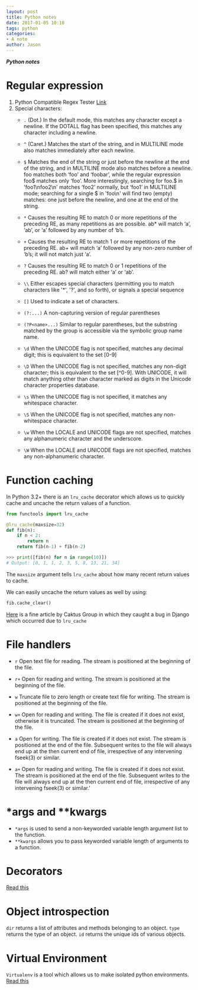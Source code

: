 ```yaml
---
layout: post
title: Python notes
date: 2017-01-05 10:10
tags: python
categories:
- A note
author: Jason
---
```

<p><strong><em>Python notes</em></strong></p>

# Regular expression

1. Python Compatible Regex Tester
[Link](https://regex101.com/#python)
2. Special characters:
    * `.` (Dot.) In the default mode, this matches any character except a newline. If the DOTALL flag has been specified, this matches any character including a newline.

    * `^` (Caret.) Matches the start of the string, and in MULTILINE mode also matches immediately after each newline.

    * `$` Matches the end of the string or just before the newline at the end of the string, and in MULTILINE mode also matches before a newline. foo matches both ‘foo’ and ‘foobar’, while the regular expression foo$ matches only ‘foo’. More interestingly, searching for foo.$ in 'foo1\nfoo2\n' matches ‘foo2’ normally, but ‘foo1’ in MULTILINE mode; searching for a single $ in 'foo\n' will find two (empty) matches: one just before the newline, and one at the end of the string.

    * `*` Causes the resulting RE to match 0 or more repetitions of the preceding RE, as many repetitions as are possible. ab* will match ‘a’, ‘ab’, or ‘a’ followed by any number of ‘b’s.

    * `+` Causes the resulting RE to match 1 or more repetitions of the preceding RE. ab+ will match ‘a’ followed by any non-zero number of ‘b’s; it will not match just ‘a’.

    * `?` Causes the resulting RE to match 0 or 1 repetitions of the preceding RE. ab? will match either ‘a’ or ‘ab’.

    * `\\` Either escapes special characters (permitting you to match characters like '*', '?', and so forth), or signals a special sequence

    * `[]` Used to indicate a set of characters.

    * `(?:...)` A non-capturing version of regular parentheses

    * `(?P<name>...)` Similar to regular parentheses, but the substring matched by the group is accessible via the symbolic group name name.

    * `\d` When the UNICODE flag is not specified, matches any decimal digit; this is equivalent to the set [0-9]

    * `\D` When the UNICODE flag is not specified, matches any non-digit character; this is equivalent to the set [^0-9]. With UNICODE, it will match anything other than character marked as digits in the Unicode character properties database.

    * `\s` When the UNICODE flag is not specified, it matches any whitespace character.

    * `\S` When the UNICODE flag is not specified, matches any non-whitespace character.

    * `\w` When the LOCALE and UNICODE flags are not specified, matches any alphanumeric character and the underscore.

    * `\W` When the LOCALE and UNICODE flags are not specified, matches any non-alphanumeric character.

# Function caching

In Python 3.2+ there is an `lru_cache` decorator which allows us to quickly cache and uncache the return values of a function.

``` python
from functools import lru_cache

@lru_cache(maxsize=32)
def fib(n):
    if n < 2:
        return n
    return fib(n-1) + fib(n-2) 

>>> print([fib(n) for n in range(10)])
# Output: [0, 1, 1, 2, 3, 5, 8, 13, 21, 34]
```

The `maxsize` argument tells `lru_cache` about how many recent return values to cache.

We can easily uncache the return values as well by using:

``` python
fib.cache_clear()
```
[Here](https://www.caktusgroup.com/blog/2015/06/08/testing-client-side-applications-django-post-mortem/) is a fine article by Caktus Group in which they caught a bug in Django which occurred due to `lru_cache`

# File handlers

  * `r`   Open text file for reading. The stream is positioned at the beginning of the file.

  * `r+`  Open for reading and writing. The stream is positioned at the beginning of the file.

  * `w`   Truncate file to zero length or create text file for writing. The stream is positioned at the beginning of the file.

  * `w+`  Open for reading and writing. The file is created if it does not exist, otherwise it is truncated.  The stream is positioned at the beginning of the file.

  * `a`   Open for writing. The file is created if it does not exist. The stream is positioned at the end of the file.  Subsequent writes to the file will always end up at the then current end of file, irrespective of any intervening fseek(3) or similar.

  * `a+`  Open for reading and writing. The file is created if it does not exist.  The stream is positioned at the end of the file.  Subsequent writes to the file will always end up at the then current end of file, irrespective of any intervening fseek(3) or similar.'

# \*args and \*\*kwargs

* `*args` is used to send a non-keyworded variable length argument list to the function.
* `**kwargs` allows you to pass keyworded variable length of arguments to a function.

# Decorators

[Read this](http://book.pythontips.com/en/latest/decorators.html)

# Object introspection

`dir` returns a list of attributes and methods belonging to an object.
`type` returns the type of an object.
`id` returns the unique ids of various objects.

# Virtual Environment

`Virtualenv` is a tool which allows us to make isolated python environments.
[Read this](http://book.pythontips.com/en/latest/virtual_environment.html)

